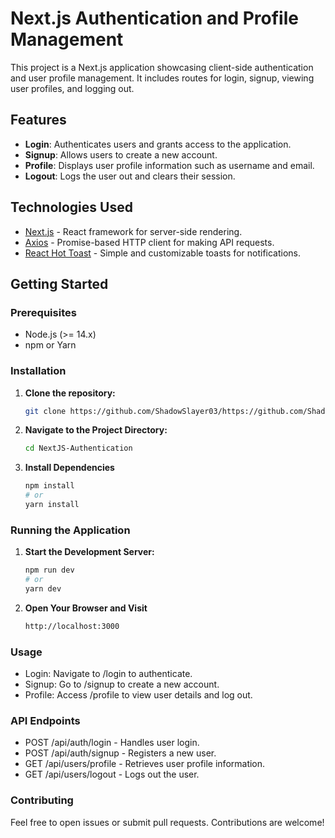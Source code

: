 # Next.js Authentication and Profile Management

This project is a Next.js application showcasing client-side authentication and user profile management. It includes routes for login, signup, viewing user profiles, and logging out.

## Features

- **Login**: Authenticates users and grants access to the application.
- **Signup**: Allows users to create a new account.
- **Profile**: Displays user profile information such as username and email.
- **Logout**: Logs the user out and clears their session.

## Technologies Used

- [Next.js](https://nextjs.org/) - React framework for server-side rendering.
- [Axios](https://axios-http.com/) - Promise-based HTTP client for making API requests.
- [React Hot Toast](https://react-hot-toast.com/) - Simple and customizable toasts for notifications.

## Getting Started

### Prerequisites

- Node.js (>= 14.x)
- npm or Yarn

### Installation

1. **Clone the repository:**

   ```bash
   git clone https://github.com/ShadowSlayer03/https://github.com/ShadowSlayer03/NextJS-Authentication.git

2. **Navigate to the Project Directory:**

    ```bash
    cd NextJS-Authentication

3. **Install Dependencies**

    ```bash
    npm install
    # or
    yarn install


### Running the Application

1. **Start the Development Server:**

   ```bash
   npm run dev
   # or
   yarn dev

2. **Open Your Browser and Visit**

   ```bash
   http://localhost:3000


### Usage

- Login: Navigate to /login to authenticate.
- Signup: Go to /signup to create a new account.
- Profile: Access /profile to view user details and log out.

### API Endpoints
- POST /api/auth/login - Handles user login.
- POST /api/auth/signup - Registers a new user.
- GET /api/users/profile - Retrieves user profile information.
- GET /api/users/logout - Logs out the user.

### Contributing
Feel free to open issues or submit pull requests. Contributions are welcome!
